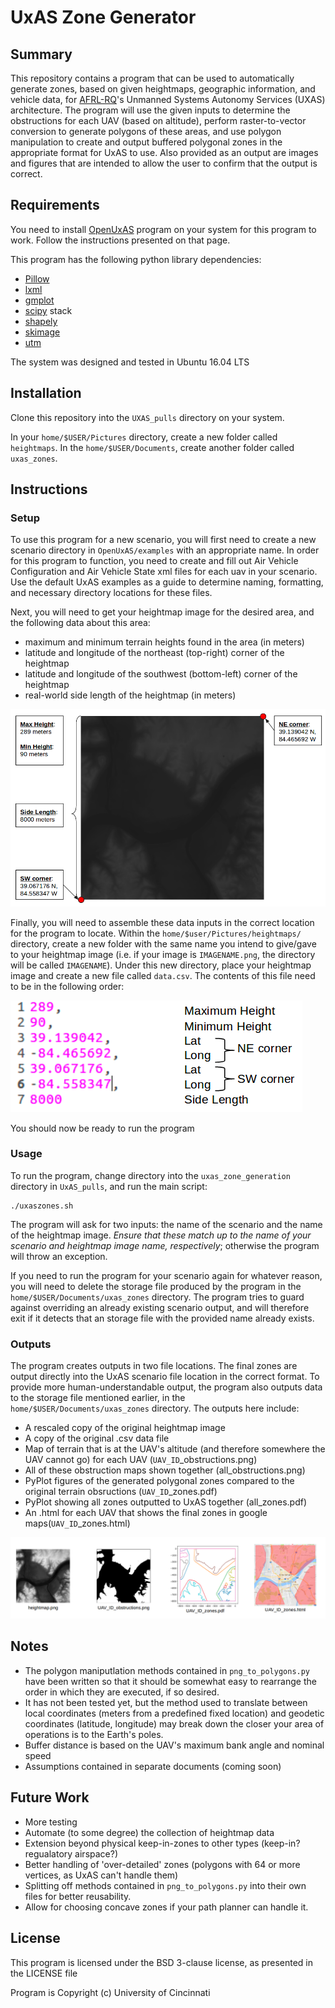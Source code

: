 # UxAS Zone Generator

## Summary

This repository contains a program that can be used to automatically generate zones, based on given heightmaps, geographic information, and vehicle data, for [AFRL-RQ](http://www.wpafb.af.mil/afrl/rq/)'s Unmanned Systems Autonomy Services (UXAS) architecture. The program will use the given inputs to determine the obstructions for each UAV (based on altitude), perform raster-to-vector conversion to generate polygons of these areas, and use polygon manipulation to create and output buffered polygonal zones in the appropriate format for UxAS to use.  Also provided as an output are images and figures that are intended to allow the user to confirm that the output is correct.

## Requirements

You need to install [OpenUxAS](https://github.com/afrl-rq/OpenUxAS) program on your system for this program to work. Follow the instructions presented on that page.

This program has the following python library dependencies:
  * [Pillow](http://pillow.readthedocs.io/en/3.0.x/index.html)
  * [lxml](http://lxml.de/)
  * [gmplot](https://github.com/eli-s-goldberg/gmplot)
  * [scipy](https://scipy.org/index.html) stack
  * [shapely](https://pypi.python.org/pypi/Shapely)
  * [skimage](http://scikit-image.org/)
  * [utm](https://pypi.python.org/pypi/utm)
  
The system was designed and tested in Ubuntu 16.04 LTS

## Installation

Clone this repository into the `UXAS_pulls` directory on your system.

In your `home/$USER/Pictures` directory, create a new folder called `heightmaps`. In the `home/$USER/Documents`, create another folder called `uxas_zones`.

## Instructions

### Setup

To use this program for a new scenario, you will first need to create a new scenario directory in `OpenUxAS/examples` with an appropriate name. In order for this program to function, you need to create and fill out Air Vehicle Configuration and Air Vehicle State xml files for each uav in your scenario. Use the default UxAS examples as a guide to determine naming, formatting, and necessary directory locations for these files.

Next, you will need to get your heightmap image for the desired area, and the following data about this area: 
  * maximum and minimum terrain heights found in the area (in meters)
  * latitude and longitude of the northeast (top-right) corner of the heightmap
  * latitude and longitude of the southwest (bottom-left) corner of the heightmap
  * real-world side length of the heightmap (in meters)
  
![alt text](/doc/image_data.png "Required Image Data")

Finally, you will need to assemble these data inputs in the correct location for the program to locate. Within the `home/$user/Pictures/heightmaps/` directory, create a new folder with the same name you intend to give/gave to your heightmap image (i.e. if your image is `IMAGENAME.png`, the directory will be called `IMAGENAME`). Under this new directory, place your heightmap image and create a new file called `data.csv`. The contents of this file need to be in the following order:

![alt text](/doc/data_csv.png ".csv File Format")

You should now be ready to run the program

### Usage

To run the program, change directory into the `uxas_zone_generation` directory in `UxAS_pulls`, and run the main script:

```
./uxaszones.sh
```

The program will ask for two inputs: the name of the scenario and the name of the heightmap image. *_Ensure that these match up to the name of your scenario and heightmap image name, respectively_*; otherwise the program will throw an exception.

If you need to run the program for your scenario again for whatever reason, you will need to delete the storage file produced by the program in the `home/$USER/Documents/uxas_zones` directory. The program tries to guard against overriding an already existing scenario output, and will therefore exit if it detects that an storage file with the provided name already exists. 

### Outputs

The program creates outputs in two file locations. The final zones are output directly into the UxAS scenario file location in the correct format. To provide more human-understandable output, the program also outputs data to the storage file mentioned earlier, in the `home/$USER/Documents/uxas_zones` directory. The outputs here include:

  * A rescaled copy of the original heightmap image
  * A copy of the original .csv data file
  * Map of terrain that is at the UAV's altitude (and therefore somewhere the UAV cannot go) for each UAV (`UAV_ID`_obstructions.png)
  * All of these obstruction maps shown together (all_obstructions.png)
  * PyPlot figures of the generated polygonal zones compared to the original terrain obsructions (`UAV_ID`_zones.pdf)
  * PyPlot showing all zones outputted to UxAS together (all_zones.pdf)
  * An .html for each UAV that shows the final zones in google maps(`UAV_ID`_zones.html)
  
![alt text](/doc/outputs.png "Program Outputs")
  
## Notes

  * The polygon maniputlation methods contained in `png_to_polygons.py` have been written so that it should be somewhat easy to rearrange the order in which they are executed, if so desired.
  * It has not been tested yet, but the method used to translate between local coordinates (meters from a predefined fixed location) and geodetic coordinates (latitude, longitude) may break down the closer your area of operations is to the Earth's poles.
  * Buffer distance is based on the UAV's maximum bank angle and nominal speed
  * Assumptions contained in separate documents (coming soon)

## Future Work

  * More testing
  * Automate (to some degree) the collection of heightmap data
  * Extension beyond physical keep-in-zones to other types (keep-in? regualatory airspace?)
  * Better handling of 'over-detailed' zones (polygons with 64 or more vertices, as UxAS can't handle them)
  * Splitting off methods contained in `png_to_polygons.py` into their own files for better reusability.
  * Allow for choosing concave zones if your path planner can handle it.

## License

This program is licensed under the BSD 3-clause license, as presented in the LICENSE file

Program is Copyright (c) University of Cincinnati
